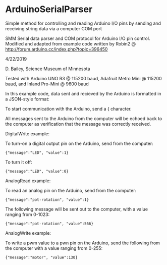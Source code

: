 # ArduinoSerialParser
Simple method for controlling and reading Arduino I/O pins by sending and receiving string data via a computer COM port

SMM Serial data parser and COM protocol for Arduino I/O pin control.  Modified and adapted from example code written by Robin2 @ http://forum.arduino.cc/index.php?topic=396450

4/22/2019

D. Bailey, Science Museum of Minnesota

Tested with Arduino UNO R3 @ 115200 baud, Adafruit Metro Mini @ 115200 baud, and Inland Pro-Mini @ 9600 baud

In this example code, data sent and recieved by the Arduino is formatted in a JSON-style format:  
   
To start communication with the Arduino, send a { character. 

All messages sent to the Arduino from the computer will be echoed back to the computer as verification that the
message was correctly received.
 
DigitalWrite example: 
  
To turn-on a digital output pin on the Arduino, send from the computer:
   
    {"message":"LED", "value":1}
    
To turn it off:
      
    {"message":"LED", "value":0}
  
AnalogRead example:
  
To read an analog pin on the Arduino, send from the computer:
   
    {"message":"pot-rotation", "value":1}
    
The following message will be sent out to the computer, with a value ranging from 0-1023:
      
    {"message":"pot-rotation", "value":566}
  
AnalogWrite example:
    
To write a pwm value to a pwn pin on the Arduino, send the following from the computer with a
value ranging from 0-255:
   
    {"message":"motor", "value":130}  
